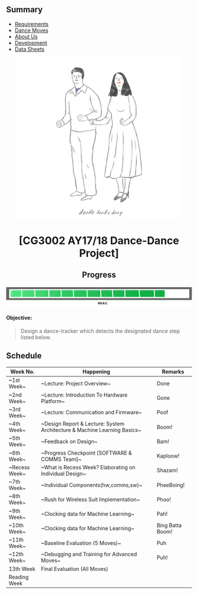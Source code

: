 ## Summary

* [Requirements][req]
* [Dance Moves][dance]
* [About Us][about]
* [Development][dev]
* [Data Sheets][data]

<p align="center">
  <img src="resources/images/main.gif">
</p>

# <p align="center"> [CG3002 AY17/18 Dance-Dance Project] </p>

## <p align="center"> Progress </p>

![](resources/images/progress/PROGRESS_BAR11.png)


#### Objective: 

> Design a dance-tracker which detects the designated dance step listed below.


## Schedule

Week No. | Happening | Remarks
---|---|---
~1st Week~ | ~Lecture: Project Overview~ | Done
~2nd Week~ | ~Lecture: Introduction To Hardware Platform~ | Gone
~3rd Week~ | ~Lecture: Communication and Firmware~ | Poof
~4th Week~ | ~Design Report & Lecture: System Architecture & Machine Learning Basics~ | Boom!
~5th Week~ | ~Feedback on Design~ | Bam!
~6th Week~ | ~Progress Checkpoint [SOFTWARE & COMMS Team]~ | Kaploow!
~Recess Week~ | ~What is Recess Week? Elaborating on Individual Design~ | Shazam!
~7th Week~ | ~Individual Components(hw,comms,sw)~ | PheeBoing!
~8th Week~ | ~Rush for Wireless Suit Implementation~ | Phoo!
~9th Week~ | ~Clocking data for Machine Learning~ | Pah! 
~10th Week~ | ~Clocking data for Machine Learning~ | Bing Batta Boom!
~11th Week~ | ~Baseline Evaluation (5 Moves)~ | Puh
~12th Week~ | ~Debugging and Training for Advanced Moves~ | Puh!
13th Week | Final Evaluation (All Moves) |
Reading Week |  |

[req]: https://github.com/cardboardcode/dancedance/blob/master/resources/docs/CG3002-dance.pdf

[dance]:https://github.com/cardboardcode/dancedance/blob/master/resources/dancemoves.md

[about]:https://github.com/cardboardcode/dancedance/blob/master/resources/about.md
[data]: https://github.com/cardboardcode/dancedance/blob/master/resources/data.md
[dev]:https://github.com/cardboardcode/dancedance/blob/master/resources/dev.md